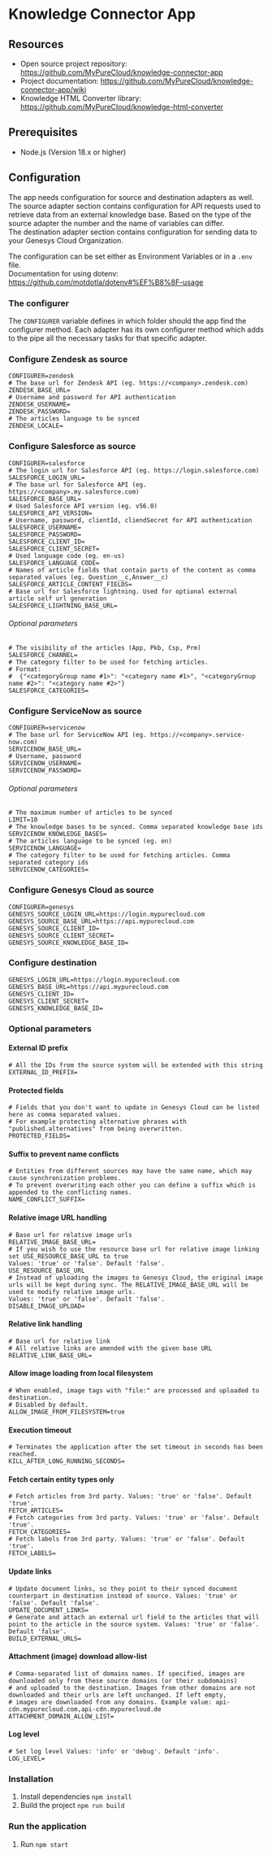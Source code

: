 # Knowledge Connector App

## Resources

- Open source project repository: https://github.com/MyPureCloud/knowledge-connector-app
- Project documentation: https://github.com/MyPureCloud/knowledge-connector-app/wiki
- Knowledge HTML Converter library: https://github.com/MyPureCloud/knowledge-html-converter

## Prerequisites

- Node.js (Version 18.x or higher)

## Configuration

The app needs configuration for source and destination adapters as well.  
The source adapter section contains configuration for API requests used to retrieve data from an external knowledge
base.
Based on the type of the source adapter the number and the name of variables can differ.  
The destination adapter section contains configuration for sending data to your Genesys Cloud Organization.

The configuration can be set either as Environment Variables or in a `.env` file.  
Documentation for using dotenv: https://github.com/motdotla/dotenv#%EF%B8%8F-usage

### The configurer

The `CONFIGURER` variable defines in which folder should the app find the configurer method.
Each adapter has its own configurer method which adds to the pipe all the necessary tasks for that specific adapter.

### Configure Zendesk as source

```
CONFIGURER=zendesk
# The base url for Zendesk API (eg. https://<company>.zendesk.com)
ZENDESK_BASE_URL=
# Username and password for API authentication
ZENDESK_USERNAME=
ZENDESK_PASSWORD=
# The articles language to be synced
ZENDESK_LOCALE=
```

### Configure Salesforce as source

```
CONFIGURER=salesforce
# The login url for Salesforce API (eg. https://login.salesforce.com)
SALESFORCE_LOGIN_URL=
# The base url for Salesforce API (eg. https://<company>.my.salesforce.com)
SALESFORCE_BASE_URL=
# Used Salesforce API version (eg. v56.0)
SALESFORCE_API_VERSION=
# Username, password, clientId, cliendSecret for API authentication
SALESFORCE_USERNAME=
SALESFORCE_PASSWORD=
SALESFORCE_CLIENT_ID=
SALESFORCE_CLIENT_SECRET=
# Used language code (eg. en-us)
SALESFORCE_LANGUAGE_CODE=
# Names of article fields that contain parts of the content as comma separated values (eg. Question__c,Answer__c)
SALESFORCE_ARTICLE_CONTENT_FIELDS=
# Base url for Salesforce lightning. Used for optional external article self url generation
SALESFORCE_LIGHTNING_BASE_URL=
```

###### Optional parameters
```
# The visibility of the articles (App, Pkb, Csp, Prm)
SALESFORCE_CHANNEL=
# The category filter to be used for fetching articles. 
# Format: 
#  {"<categoryGroup name #1>": "<category name #1>", "<categoryGroup name #2>": "<category name #2>"}
SALESFORCE_CATEGORIES=
```

### Configure ServiceNow as source

```
CONFIGURER=servicenow
# The base url for ServiceNow API (eg. https://<company>.service-now.com)
SERVICENOW_BASE_URL=
# Username, password
SERVICENOW_USERNAME=
SERVICENOW_PASSWORD=
```

###### Optional parameters
```
# The maximum number of articles to be synced
LIMIT=10
# The knowledge bases to be synced. Comma separated knowledge base ids
SERVICENOW_KNOWLEDGE_BASES=
# The articles language to be synced (eg. en)
SERVICENOW_LANGUAGE=
# The category filter to be used for fetching articles. Comma separated category ids
SERVICENOW_CATEGORIES=
```

### Configure Genesys Cloud as source

```
CONFIGURER=genesys
GENESYS_SOURCE_LOGIN_URL=https://login.mypurecloud.com
GENESYS_SOURCE_BASE_URL=https://api.mypurecloud.com
GENESYS_SOURCE_CLIENT_ID=
GENESYS_SOURCE_CLIENT_SECRET=
GENESYS_SOURCE_KNOWLEDGE_BASE_ID=
```

### Configure destination

```
GENESYS_LOGIN_URL=https://login.mypurecloud.com
GENESYS_BASE_URL=https://api.mypurecloud.com
GENESYS_CLIENT_ID=
GENESYS_CLIENT_SECRET=
GENESYS_KNOWLEDGE_BASE_ID=
```

### Optional parameters

#### External ID prefix

```
# All the IDs from the source system will be extended with this string
EXTERNAL_ID_PREFIX=
```

#### Protected fields

```
# Fields that you don't want to update in Genesys Cloud can be listed here as comma separated values.
# For example protecting alternative phrases with "published.alternatives" from being overwritten.
PROTECTED_FIELDS=
```

#### Suffix to prevent name conflicts

```
# Entities from different sources may have the same name, which may cause synchronization problems.  
# To prevent overwriting each other you can define a suffix which is appended to the conflicting names.   
NAME_CONFLICT_SUFFIX=
```

#### Relative image URL handling

```
# Base url for relative image urls
RELATIVE_IMAGE_BASE_URL=
# If you wish to use the resource base url for relative image linking set USE_RESOURCE_BASE_URL to true
Values: 'true' or 'false'. Default 'false'. 
USE_RESOURCE_BASE_URL
# Instead of uploading the images to Genesys Cloud, the original image urls will be kept during sync. The RELATIVE_IMAGE_BASE_URL will be used to modify relative image urls.
Values: 'true' or 'false'. Default 'false'. 
DISABLE_IMAGE_UPLOAD=
```

#### Relative link handling

```
# Base url for relative link
# All relative links are amended with the given base URL
RELATIVE_LINK_BASE_URL=
```

#### Allow image loading from local filesystem

```
# When enabled, image tags with "file:" are processed and uploaded to destination.
# Disabled by default.
ALLOW_IMAGE_FROM_FILESYSTEM=true
```

#### Execution timeout

```
# Terminates the application after the set timeout in seconds has been reached.
KILL_AFTER_LONG_RUNNING_SECONDS=
```

#### Fetch certain entity types only

```
# Fetch articles from 3rd party. Values: 'true' or 'false'. Default 'true'. 
FETCH_ARTICLES=
# Fetch categories from 3rd party. Values: 'true' or 'false'. Default 'true'.
FETCH_CATEGORIES=
# Fetch labels from 3rd party. Values: 'true' or 'false'. Default 'true'.
FETCH_LABELS=
```

#### Update links

```
# Update document links, so they point to their synced document counterpart in destination instead of source. Values: 'true' or 'false'. Default 'false'.
UPDATE_DOCUMENT_LINKS=
# Generate and attach an external url field to the articles that will point to the article in the source system. Values: 'true' or 'false'. Default 'false'.
BUILD_EXTERNAL_URLS=
```

#### Attachment (image) download allow-list

```
# Comma-separated list of domains names. If specified, images are downloaded only from these source domains (or their subdomains)
# and uploaded to the destination. Images from other domains are not downloaded and their urls are left unchanged. If left empty,
# images are downloaded from any domains. Example value: api-cdn.mypurecloud.com,api-cdn.mypurecloud.de
ATTACHMENT_DOMAIN_ALLOW_LIST=
```

#### Log level

```
# Set log level Values: 'info' or 'debug'. Default 'info'.
LOG_LEVEL=
```

### Installation

1. Install dependencies `npm install`
2. Build the project `npm run build`

### Run the application

1. Run `npm start`
